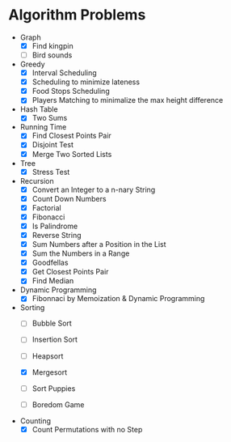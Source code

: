 # Algorithm Problems
- Graph
  -[x] Find kingpin
  -[ ] Bird sounds
    
- Greedy
  - [x] Interval Scheduling
  - [x] Scheduling to minimize lateness
  - [x] Food Stops Scheduling
  - [x] Players Matching to minimalize the max height difference  
    
- Hash Table
  - [x] Two Sums
    
- Running Time
  - [x] Find Closest Points Pair
  - [x] Disjoint Test
  - [x] Merge Two Sorted Lists
    
- Tree
  - [x] Stress Test
    
- Recursion
  - [x] Convert an Integer to a n-nary String
  - [x] Count Down Numbers
  - [x] Factorial
  - [x] Fibonacci
  - [x] Is Palindrome
  - [x] Reverse String
  - [x] Sum Numbers after a Position in the List
  - [x] Sum the Numbers in a Range
  - [x] Goodfellas
  - [x] Get Closest Points Pair
  - [x] Find Median
  
- Dynamic Programming
  - [x] Fibonnaci by Memoization & Dynamic Programming
  
- Sorting
  - [ ] Bubble Sort
  - [ ] Insertion Sort
  - [ ] Heapsort
  - [x] Mergesort
  
  - [ ] Sort Puppies
  - [ ] Boredom Game
  
 - Counting
   - [x] Count Permutations with no Step